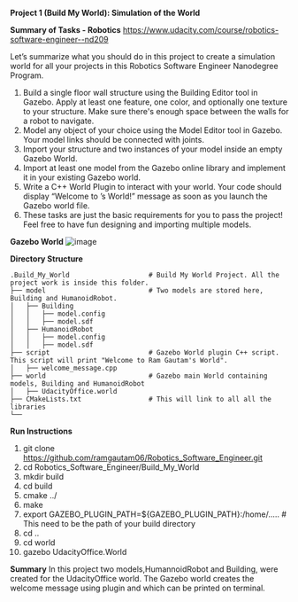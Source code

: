 **Project 1 (Build My World): Simulation of the World**

**Summary of Tasks - Robotics** https://www.udacity.com/course/robotics-software-engineer--nd209

Let’s summarize what you should do in this project to create a simulation world for all your projects in this Robotics Software Engineer Nanodegree Program.

1. Build a single floor wall structure using the Building Editor tool in Gazebo. Apply at least one feature, one color, and optionally one texture to your structure. Make sure there's enough space between the walls for a robot to navigate.
2. Model any object of your choice using the Model Editor tool in Gazebo. Your model links should be connected with joints.
3. Import your structure and two instances of your model inside an empty Gazebo World.
4. Import at least one model from the Gazebo online library and implement it in your existing Gazebo world.
5. Write a C++ World Plugin to interact with your world. Your code should display “Welcome to ’s World!” message as soon as you launch the Gazebo world file.
6. These tasks are just the basic requirements for you to pass the project! Feel free to have fun designing and importing multiple models.

**Gazebo World**
![image](https://user-images.githubusercontent.com/43186153/120549291-66754d00-c3c1-11eb-8bd8-daff1d9486a1.png)


**Directory Structure**

    .Build_My_World                    # Build My World Project. All the project work is inside this folder.
    ├── model                          # Two models are stored here, Building and HumanoidRobot. 
    │   ├── Building
    │   │   ├── model.config
    │   │   ├── model.sdf
    │   ├── HumanoidRobot
    │   │   ├── model.config
    │   │   ├── model.sdf
    ├── script                         # Gazebo World plugin C++ script. This script will print "Welcome to Ram Gautam's World".      
    │   ├── welcome_message.cpp
    ├── world                          # Gazebo main World containing models, Building and HumanoidRobot
    │   ├── UdacityOffice.world
    ├── CMakeLists.txt                 # This will link to all all the libraries 
    └──  
    
    


**Run Instructions**

1. git clone https://github.com/ramgautam06/Robotics_Software_Engineer.git
2. cd Robotics_Software_Engineer/Build_My_World
3. mkdir build 
4. cd build
5. cmake ../
6. make 
7. export GAZEBO_PLUGIN_PATH=${GAZEBO_PLUGIN_PATH}:/home/..... # This need to be the path of your build directory
8. cd ..
9. cd world 
10. gazebo UdacityOffice.World

**Summary**
In this project two models,HumannoidRobot and Building, were created for the UdacityOffice world. The Gazebo world creates the welcome message using plugin and which can be printed on terminal.
